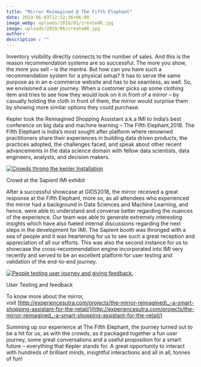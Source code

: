 ```yaml
---
title: "Mirror Reimagined @ The Fifth Elephant"
date: 2019-06-03T12:52:36+06:00
image_webp: uploads/2018/01/createAR.jpg
image: uploads/2019/06/createAR.jpg
author: 
description : ""
---
```


Inventory visibility directly connects to the number of sales. And this is the reason recommendation systems are so successful. The more you show, the more you sell – is the mantra. But how can you have such a recommendation system for a physical setup? It has to serve the same purpose as in an e-commerce website and has to be seamless, as well. So, we envisioned a user journey. When a customer picks up some clothing item and tries to see how they would look on it in front of a mirror – by casually holding the cloth in front of them, the mirror would surprise them by showing more similar options they could purchase.

Kepler took the Reimagined Shopping Assistant a.k.a IMI to India’s best conference on big data and machine learning – The Fifth Elephant,2018. The Fifth Elephant is India’s most sought after platform where renowned practitioners share their experiences in building data driven products, the practices adopted, the challenges faced, and speak about other recent advancements in the data science domain with fellow data scientists, data engineers, analysts, and decision makers.

[![Crowds throng the kepler Installation](http://experiencesutra.com/wp-content/uploads/2018/08/9-1024x576.jpg)](http://experiencesutra.com/wp-content/uploads/2018/08/9.jpg)

Crowd at the Sapient IMI exhibit

After a successful showcase at GIDS2018, the mirror received a great response at the Fifth Elephant, more so, as all attendees who experienced the mirror had a background in Data Sciences and Machine Learning, and hence, were able to understand and converse better regarding the nuances of the experience. Our team was able to generate extremely interesting insights which have also fueled internal discussions regarding the next steps in the development for IMI. The Sapient booth was thronged with a sea of people and it was heartening for us to see such a great reception and appreciation of all our efforts. This was also the second instance for us to showcase the cross-recommendation engine incorporated into IMI very recently and served to be an excellent platform for user testing and validation of the end-to-end journey.

[![People testing user journey and giving feedback.](http://experiencesutra.com/wp-content/uploads/2018/08/8.jpg)](http://experiencesutra.com/wp-content/uploads/2018/08/8.jpg)

User Testing and feedback

To know more about the mirror, visit [http://experiencesutra.com/projects/the-mirror-reimagined\_-a-smart-shopping-assistant-for-the-retail/](http://experiencesutra.com/projects/the-mirror-reimagined_-a-smart-shopping-assistant-for-the-retail/)

Summing up our experience at The Fifth Elephant, the journey turned out to be a hit for us, as with the crowds, as it packaged together a fun user journey, some great conversations and a useful proposition for a smart future – everything that Kepler stands for. A great opportunity to interact with hundreds of brilliant minds, insightful interactions and all in all, tonnes of fun!
